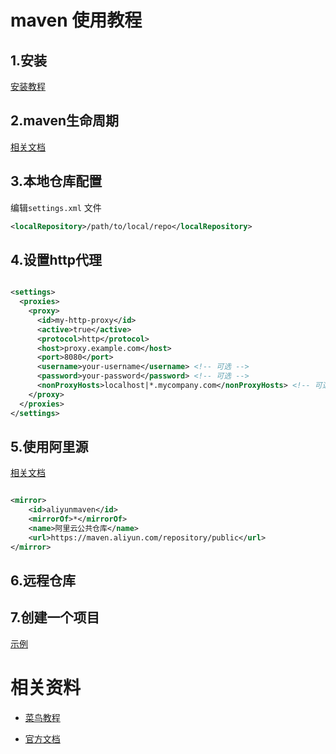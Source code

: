# maven 使用教程

## 1.安装

[安装教程](../softwareInstallation/Maven安装教程.md)

## 2.maven生命周期

[相关文档](./maven生命周期.md)

## 3.本地仓库配置

编辑`settings.xml` 文件

```xml
<localRepository>/path/to/local/repo</localRepository>
```

## 4.设置http代理

```xml

<settings>
  <proxies>
    <proxy>
      <id>my-http-proxy</id>
      <active>true</active>
      <protocol>http</protocol>
      <host>proxy.example.com</host>
      <port>8080</port>
      <username>your-username</username> <!-- 可选 -->
      <password>your-password</password> <!-- 可选 -->
      <nonProxyHosts>localhost|*.mycompany.com</nonProxyHosts> <!-- 可选 -->
    </proxy>
  </proxies>
</settings>

```

## 5.使用阿里源

[相关文档](https://developer.aliyun.com/mirror/maven)

```xml

<mirror>
    <id>aliyunmaven</id>
    <mirrorOf>*</mirrorOf>
    <name>阿里云公共仓库</name>
    <url>https://maven.aliyun.com/repository/public</url>
</mirror>

```

## 6.远程仓库


## 7.创建一个项目

[示例](./maven创建工程.md)

# 相关资料

- [菜鸟教程](https://www.runoob.com/maven/maven-tutorial.html)

- [官方文档]()